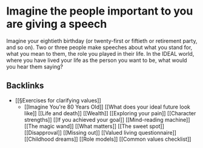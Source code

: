 # Imagine the people important to you are giving a speech
Imagine your eightieth birthday (or twenty-first or fiftieth or retirement party, and so on). Two or three people make speeches about what you stand for, what you mean to them, the role you played in their life. In the IDEAL world, where you have lived your life as the person you want to be, what would you hear them saying?

## Backlinks
* [[§Exercises for clarifying values]]
	* [[Imagine You're 80 Years Old]]
[[What does your ideal future look like]]
[[Life and death]]
[[Wealth]]
[[Exploring your pain]]
[[Character strengths]]
[[If you achieved your goal]]
[[Mind-reading machine]]
[[The magic wand]]
[[What matters]]
[[The sweet spot]]
[[Disapproval]]
[[Missing out]]
[[Valued living questionnaire]]
[[Childhood dreams]]
[[Role models]]
[[Common values checklist]]

<!-- #Life -->

<!-- {BearID:A6DDF7C6-30EA-46EA-BBDF-89B47323157F-15756-00001303C03CD5CA} -->
